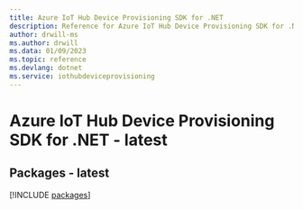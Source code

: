 ```yaml
---
title: Azure IoT Hub Device Provisioning SDK for .NET
description: Reference for Azure IoT Hub Device Provisioning SDK for .NET
author: drwill-ms
ms.author: drwill
ms.data: 01/09/2023
ms.topic: reference
ms.devlang: dotnet
ms.service: iothubdeviceprovisioning
---
```

# Azure IoT Hub Device Provisioning SDK for .NET - latest
## Packages - latest
[!INCLUDE [packages](iot-hub-device-provisioning-index.md)]
